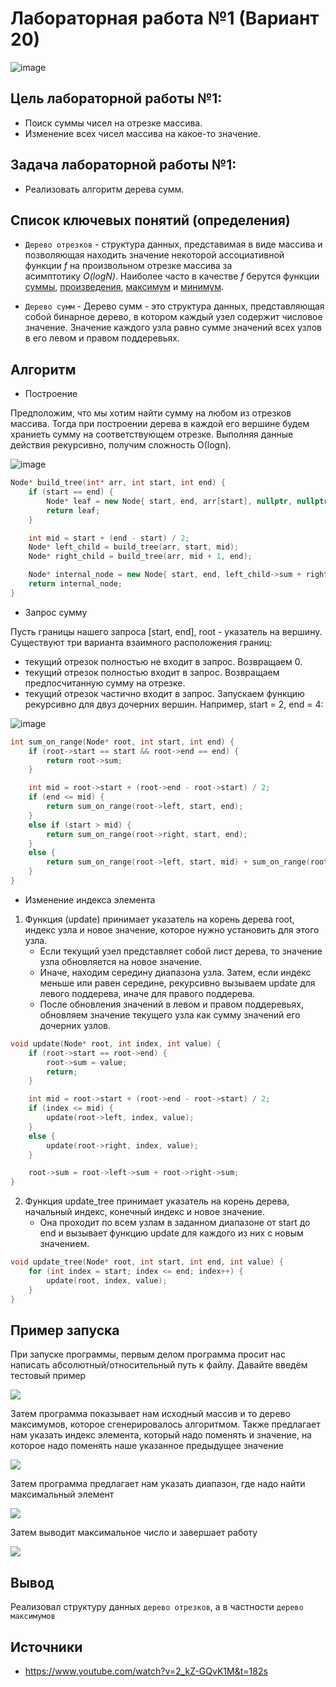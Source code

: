 # Лабораторная работа №1 (Вариант 20)

![image](https://github.com/iis-32170x/RPIIS/assets/144939580/78da8836-3e31-4bc2-871b-b539996a3084)

## Цель лабораторной работы №1:
* Поиск суммы чисел на отрезке массива.
* Изменение всех чисел массива на какое-то значение.

## Задача лабораторной работы №1:
* Реализовать алгоритм дерева сумм.

## Список ключевых понятий (определения)
- `Дерево отрезков` - структура данных, представимая в виде массива и позволяющая находить значение некоторой ассоциативной функции _f_ на произвольном отрезке массива за асимптотику _O(logN)_. Наиболее часто в качестве _f_ берутся функции <ins>суммы</ins>, <ins>произведения</ins>, <ins>максимум</ins> и <ins>минимум</ins>.

- `Дерево сумм` - Дерево сумм - это структура данных, представляющая собой бинарное дерево, в котором каждый узел содержит числовое значение. Значение каждого узла равно сумме значений всех узлов в его левом и правом поддеревьях.

## Алгоритм
* Построение


Предположим, что мы хотим найти сумму на любом из отрезков массива. Тогда при построении дерева в каждой его вершине будем храниеть сумму на соответствующем отрезке. Выполняя данные действия рекурсивно, получим сложность О(logn).


![image](https://github.com/iis-32170x/RPIIS/assets/144939580/82de7a0b-a8d0-4ea6-817f-ee487ba9a047)


``` C++
Node* build_tree(int* arr, int start, int end) {
    if (start == end) {
        Node* leaf = new Node{ start, end, arr[start], nullptr, nullptr };
        return leaf;
    }

    int mid = start + (end - start) / 2;
    Node* left_child = build_tree(arr, start, mid);
    Node* right_child = build_tree(arr, mid + 1, end);

    Node* internal_node = new Node{ start, end, left_child->sum + right_child->sum, left_child, right_child };
    return internal_node;
}
```


* Запрос сумму

Пусть границы нашего запроса [start, end], root - указатель на вершину. Существуют три варианта взаимного расположения границ:
* текущий отрезок полностью не входит в запрос. Возвращаем 0.
* текущий отрезок полностью входит в запрос. Возвращаем предпосчитанную сумму на отрезке.
* текущий отрезок частично входит в запрос. Запускаем функцию рекурсивно для двуз дочерних вершин. Например, start = 2, end = 4:


![image](https://github.com/iis-32170x/RPIIS/assets/144939580/2decf121-dae9-4d62-959e-a3be1da33c5f)

``` C++
int sum_on_range(Node* root, int start, int end) {
    if (root->start == start && root->end == end) {
        return root->sum;
    }

    int mid = root->start + (root->end - root->start) / 2;
    if (end <= mid) {
        return sum_on_range(root->left, start, end);
    }
    else if (start > mid) {
        return sum_on_range(root->right, start, end);
    }
    else {
        return sum_on_range(root->left, start, mid) + sum_on_range(root->right, mid + 1, end);
    }
}
```

* Изменение индекса элемента


1. Функция (update) принимает указатель на корень дерева root, индекс узла и новое значение, которое нужно установить для этого узла.
   * Если текущий узел представляет собой лист дерева, то значение узла обновляется на новое значение.
   * Иначе, находим середину диапазона узла. Затем, если индекс меньше или равен середине, рекурсивно вызываем update для левого поддерева, иначе для правого поддерева.
   * После обновления значений в левом и правом поддеревьях, обновляем значение текущего узла как сумму значений его дочерних узлов.


``` C++
void update(Node* root, int index, int value) {
    if (root->start == root->end) {
        root->sum = value;
        return;
    }

    int mid = root->start + (root->end - root->start) / 2;
    if (index <= mid) {
        update(root->left, index, value);
    }
    else {
        update(root->right, index, value);
    }

    root->sum = root->left->sum + root->right->sum;
}

```
 

2. Функция update_tree принимает указатель на корень дерева, начальный индекс, конечный индекс и новое значение.
   * Она проходит по всем узлам в заданном диапазоне от start до end и вызывает функцию update для каждого из них с новым значением.


``` C++
void update_tree(Node* root, int start, int end, int value) {
    for (int index = start; index <= end; index++) {
        update(root, index, value);
    }
}

```


## Пример запуска
При запуске программы, первым делом программа просит нас написать абсолютный/относительный путь к файлу. Давайте введём тестовый пример

![](./screenshots/1.png)

Затем программа показывает нам исходный массив и то дерево максимумов, которое сгенерировалось алгоритмом. Также предлагает нам указать индекс элемента, который надо поменять и значение, на которое надо поменять наше указанное предыдущее значение

![](./screenshots/2.png)

Затем программа предлагает нам указать диапазон, где надо найти максимальный элемент

![](./screenshots/3.png)
 
 Затем выводит максимальное число и завершает работу
 
![](./screenshots/4.png)
## Вывод
 Реализовал структуру данных `дерево отрезков`, а в частности `дерево максимумов`
## Источники

 - https://www.youtube.com/watch?v=2_kZ-GQvK1M&t=182s
